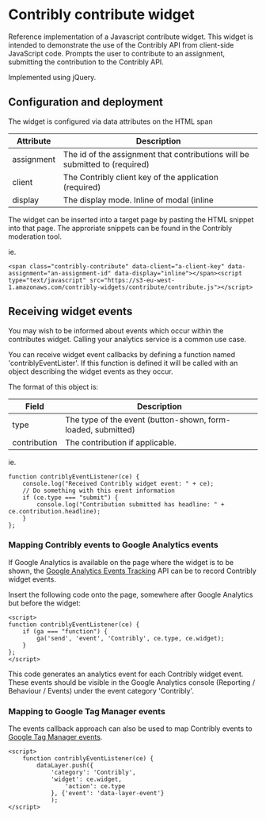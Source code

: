 # Contribly contribute widget

Reference implementation of a Javascript contribute widget. This widget is intended to demonstrate the use of the Contribly API from client-side JavaScript code.
Prompts the user to contribute to an assignment, submitting the contribution to the Contribly API.

Implemented using jQuery.


## Configuration and deployment

The widget is configured via data attributes on the HTML span

Attribute | Description
-----------|------------
assignment  | The id of the assignment that contributions will be submitted to (required)
client      | The Contribly client key of the application (required)
display     | The display mode. Inline of modal (inline|model)

The widget can be inserted into a target page by pasting the HTML snippet into that page.
The approriate snippets can be found in the Contribly moderation tool.

ie.
```
<span class="contribly-contribute" data-client="a-client-key" data-assignment="an-assignment-id" data-display="inline"></span><script type="text/javascript" src="https://s3-eu-west-1.amazonaws.com/contribly-widgets/contribute/contribute.js"></script>
```


## Receiving widget events

You may wish to be informed about events which occur within the contributes widget. Calling your analytics service is a common use case.

You can receive widget event callbacks by defining a function named 'contriblyEventLister'.
If this function is defined it will be called with an object describing the widget events as they occur.

The format of this object is:

Field      | Description
-----------|------------
type       | The type of the event (button-shown, form-loaded, submitted)
contribution | The contribution if applicable.

ie.
```
function contriblyEventListener(ce) {
    console.log("Received Contribly widget event: " + ce);
    // Do something with this event information
    if (ce.type === "submit") {
        console.log("Contribution submitted has headline: " + ce.contribution.headline);  
    }
};
```


### Mapping Contribly events to Google Analytics events

If Google Analytics is available on the page where the widget is to be shown, the [Google Analytics Events Tracking](https://developers.google.com/analytics/devguides/collection/analyticsjs/events) API can be to record Contribly widget events.

Insert the following code onto the page, somewhere after Google Analytics but before the widget:

```
<script>
function contriblyEventListener(ce) {
    if (ga === "function") {
        ga('send', 'event', 'Contribly', ce.type, ce.widget);
    }
};
</script>
```

This code generates an analytics event for each Contribly widget event. These events should be visible in the Google Analytics console (Reporting / Behaviour / Events) under the event category 'Contribly'.


### Mapping to Google Tag Manager events

The events callback approach can also be used to map Contribly events to [Google Tag Manager events](https://developers.google.com/tag-manager/devguide#events).

```
<script>
    function contriblyEventListener(ce) {
        dataLayer.push({
            'category': 'Contribly',
		    'widget': ce.widget,
                'action': ce.type
            }, {'event': 'data-layer-event'}
            );
</script>
```
